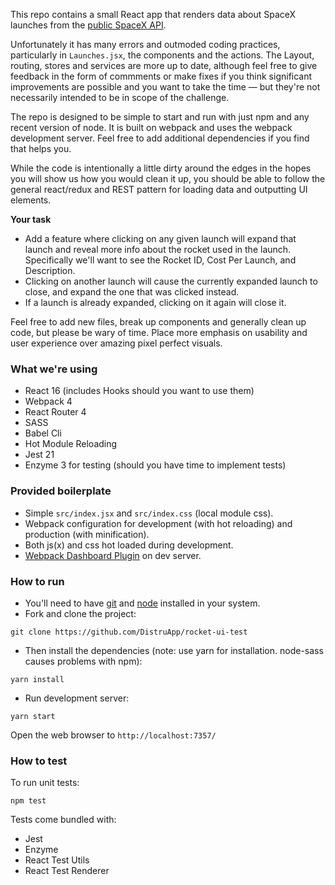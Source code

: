 This repo contains a small React app that renders data about SpaceX launches from the [public SpaceX API](https://documenter.getpostman.com/view/2025350/RWaEzAiG).

Unfortunately it has many errors and outmoded coding practices, particularly in `Launches.jsx`, the components and the actions. The Layout, routing, stores and services are more up to date, although feel free to give feedback in the form of commments or make fixes if you think significant improvements are possible and you want to take the time — but they're not necessarily intended to be in scope of the challenge.

The repo is designed to be simple to start and run with just npm and any recent version of node. It is built on webpack and uses the webpack development server. Feel free to add additional dependencies if you find that helps you.

While the code is intentionally a little dirty around the edges in the hopes you will show us how you would clean it up, you should be able to follow the general react/redux and REST pattern for loading data and outputting UI elements.

**Your task**

- Add a feature where clicking on any given launch will expand that launch and reveal more info about the rocket used in the launch. Specifically we'll want to see the Rocket ID, Cost Per Launch, and Description.
- Clicking on another launch will cause the currently expanded launch to close, and expand the one that was clicked instead.
- If a launch is already expanded, clicking on it again will close it.

Feel free to add new files, break up components and generally clean up code, but please be wary of time. Place more emphasis on usability and user experience over amazing pixel perfect visuals.

### What we're using

- React 16 (includes Hooks should you want to use them)
- Webpack 4
- React Router 4
- SASS
- Babel Cli
- Hot Module Reloading
- Jest 21
- Enzyme 3 for testing (should you have time to implement tests)

### Provided boilerplate

- Simple `src/index.jsx` and `src/index.css` (local module css).
- Webpack configuration for development (with hot reloading) and production (with minification).
- Both js(x) and css hot loaded during development.
- [Webpack Dashboard Plugin](https://github.com/FormidableLabs/webpack-dashboard) on dev server.

### How to run

- You'll need to have [git](https://git-scm.com/) and [node](https://nodejs.org/en/) installed in your system.
- Fork and clone the project:

```
git clone https://github.com/DistruApp/rocket-ui-test
```

- Then install the dependencies (note: use yarn for installation. node-sass causes problems with npm):

```
yarn install
```

- Run development server:

```
yarn start
```

Open the web browser to `http://localhost:7357/`

### How to test

To run unit tests:

```
npm test
```

Tests come bundled with:

- Jest
- Enzyme
- React Test Utils
- React Test Renderer
